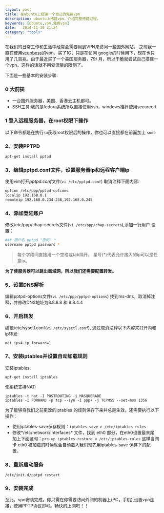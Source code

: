 ```yaml
---
layout: post
title: 在ubuntu上搭建一个自己的免费vpn
description: ubuntu上搭建vpn，介绍完整搭建过程。
keywords: [ubuntu,vpn,免费vpn]
date:   2014-11-30 21:24
category: "tools"
---
```


在我们的日常工作和生活中经常会需要用到VPN来访问一些国外网站，
之前我一直在使用[vcupboss](www.vcupboss.com)的vpn，买了1G，只是在访问
google的时候用下，现在也只用了几百兆。由于最近买了一个美国服务器，79/
月，所以干脆就尝试自己搭建一个vpn。这样的话就不用受流量的限制了。

下面是一些基本的安装步骤:

### 0 大前提 ###
- 一台国外服务器，美国、香港云主机都可。
- SSH工具:我的是fedora系统所以直接使用ssh，windows推荐使用securecrt

### 1 登入远程服务器，在root权限下操作 ###
以下命令都是在执行`su`获取root权限后的操作，你也可以直接都在前面加上
`sudo`

### 2、安装PPTPD

```bash
apt-get install pptpd
```

### 3、编辑pptpd.conf文件，设置服务器ip和远程客户端ip

使用vim打开*pptpd.conf*文件(`vi /etc/pptpd.conf`)
取消注释下面内容:
```bash
option /etc/ppp/pptpd-options
localip 192.168.0.1
remoteip 192.168.0.234-238,192.168.0.245
```


### 4、添加登陆账户

修改/etc/ppp/chap-secrets文件(`vi /etc/ppp/chap-secrets`),添加一行用户
设置：

```bash
### 用户名 pptpd "密码" *
username pptpd password *
```

> 每个字段间直接用一个空格或tab隔开。
星号(*)代表允许接入的ip可以是任意ip。


**为了使服务器可以跳出局域网，所以我们还需要配置转发。**


### 5、设置DNS解析

编辑pptpd-options文件(`vi /etc/ppp/pptpd-options`)
找到ms-dns，取消掉注释，并修改DNS地址为8.8.8.8 和 8.8.4.4

### 6、开启转发
编辑/etc/sysctl.conf(`vi /etc/sysctl.conf`),
通过取消注释以下内容来打开内和ip转发:

`net.ipv4.ip_forward=1`

### 7、安装iptables并设置自动加载规则
安装iptables:

    apt-get install iptables

使系统支持NAT:

    iptables -t nat -I POSTROUTING -j MASQUERADE
    iptables -I FORWARD -p tcp --syn -i ppp+ -j TCPMSS --set-mss 1356


为了能够将我们之前更改的iptables 的规则保存下来并总是生效，还需要执行以下操作：

- 使用iptables-save保存规则：`iptables-save > /etc/iptables-rules`
- 修改*/etc/network/interfaces* 文件，找到 eth0 部分，在eth0设置最末尾
加上下面这句：`pre-up iptables-restore < /etc/iptables-rules` 
这样当网卡 eth0 被加载的时候就会自动载入我们预先用iptables-save 保存下的配置。

### 8、重新启动服务
    /etc/init.d/pptpd restart

### 9、安装完成
至此，vpn安装完成。你只需在你需要访问外网的机器上(PC，手机),设置vpn连
接，使用PPTP协议即可。畅快的上网吧！！
